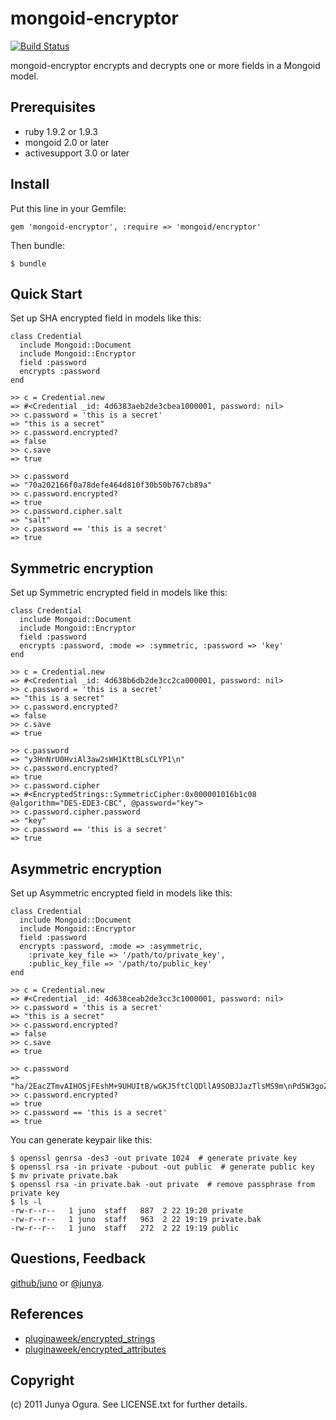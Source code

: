 mongoid-encryptor
=================

[![Build Status](http://travis-ci.org/juno/mongoid-encryptor.png)](http://travis-ci.org/juno/appraiser)

mongoid-encryptor encrypts and decrypts one or more fields in a Mongoid model.

Prerequisites
-------------

* ruby 1.9.2 or 1.9.3
* mongoid 2.0 or later
* activesupport 3.0 or later


Install
-------

Put this line in your Gemfile:

    gem 'mongoid-encryptor', :require => 'mongoid/encryptor'

Then bundle:

    $ bundle


Quick Start
-----------

Set up SHA encrypted field in models like this:

    class Credential
      include Mongoid::Document
      include Mongoid::Encryptor
      field :password
      encrypts :password
    end
    
    >> c = Credential.new
    => #<Credential _id: 4d6383aeb2de3cbea1000001, password: nil>
    >> c.password = 'this is a secret'
    => "this is a secret"
    >> c.password.encrypted?
    => false
    >> c.save
    => true
    
    >> c.password
    => "70a202166f0a78defe464d810f30b50b767cb89a"
    >> c.password.encrypted?
    => true
    >> c.password.cipher.salt
    => "salt"
    >> c.password == 'this is a secret'
    => true


Symmetric encryption
--------------------

Set up Symmetric encrypted field in models like this:

    class Credential
      include Mongoid::Document
      include Mongoid::Encryptor
      field :password
      encrypts :password, :mode => :symmetric, :password => 'key'
    end
    
    >> c = Credential.new
    => #<Credential _id: 4d638b6db2de3cc2ca000001, password: nil>
    >> c.password = 'this is a secret'
    => "this is a secret"
    >> c.password.encrypted?
    => false
    >> c.save
    => true
    
    >> c.password
    => "y3HnNrU0HviAl3aw2sWH1KttBLsCLYP1\n"
    >> c.password.encrypted?
    => true
    >> c.password.cipher
    => #<EncryptedStrings::SymmetricCipher:0x000001016b1c08 @algorithm="DES-EDE3-CBC", @password="key">
    >> c.password.cipher.password
    => "key"
    >> c.password == 'this is a secret'
    => true


Asymmetric encryption
---------------------

Set up Asymmetric encrypted field in models like this:

    class Credential
      include Mongoid::Document
      include Mongoid::Encryptor
      field :password
      encrypts :password, :mode => :asymmetric,
        :private_key_file => '/path/to/private_key',
        :public_key_file => '/path/to/public_key'
    end
    
    >> c = Credential.new
    => #<Credential _id: 4d638ceab2de3cc3c1000001, password: nil>
    >> c.password = 'this is a secret'
    => "this is a secret"
    >> c.password.encrypted?
    => false
    >> c.save
    => true
    
    >> c.password
    => "ha/2EacZTmvAIHOSjFEshM+9UHUItB/wGKJ5ftClQDllA9SOBJJazTlsMS9m\nPd5W3goZbY9V2dDdNo4NgQ0e8VsG0dpcvOIrua/ye+jX3e+0ocevcnOH9PL9\n8C5P8caOD/sKlKLTI0Dr1v/6d/f0Q4UuPQyTh3d4aEWyagypWyQ=\n"
    >> c.password.encrypted?
    => true
    >> c.password == 'this is a secret'
    => true

You can generate keypair like this:

    $ openssl genrsa -des3 -out private 1024  # generate private key
    $ openssl rsa -in private -pubout -out public  # generate public key
    $ mv private private.bak
    $ openssl rsa -in private.bak -out private  # remove passphrase from private key
    $ ls -l
    -rw-r--r--   1 juno  staff   887  2 22 19:20 private
    -rw-r--r--   1 juno  staff   963  2 22 19:19 private.bak
    -rw-r--r--   1 juno  staff   272  2 22 19:19 public


Questions, Feedback
-------------------

[github/juno](http://github.com/juno/) or [@junya](http://twitter.com/junya).


References
----------

*  [pluginaweek/encrypted_strings](https://github.com/pluginaweek/encrypted_strings)
*  [pluginaweek/encrypted_attributes](https://github.com/pluginaweek/encrypted_attributes)


Copyright
---------

(c) 2011 Junya Ogura. See LICENSE.txt for further details.
